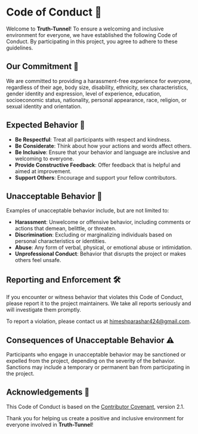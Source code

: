 # Code of Conduct 📜

Welcome to **Truth-Tunnel**! To ensure a welcoming and inclusive environment for everyone, we have established the following Code of Conduct. By participating in this project, you agree to adhere to these guidelines.

## Our Commitment 🤝

We are committed to providing a harassment-free experience for everyone, regardless of their age, body size, disability, ethnicity, sex characteristics, gender identity and expression, level of experience, education, socioeconomic status, nationality, personal appearance, race, religion, or sexual identity and orientation.

## Expected Behavior 🌟

- **Be Respectful**: Treat all participants with respect and kindness.
- **Be Considerate**: Think about how your actions and words affect others.
- **Be Inclusive**: Ensure that your behavior and language are inclusive and welcoming to everyone.
- **Provide Constructive Feedback**: Offer feedback that is helpful and aimed at improvement.
- **Support Others**: Encourage and support your fellow contributors.

## Unacceptable Behavior 🚫

Examples of unacceptable behavior include, but are not limited to:

- **Harassment**: Unwelcome or offensive behavior, including comments or actions that demean, belittle, or threaten.
- **Discrimination**: Excluding or marginalizing individuals based on personal characteristics or identities.
- **Abuse**: Any form of verbal, physical, or emotional abuse or intimidation.
- **Unprofessional Conduct**: Behavior that disrupts the project or makes others feel unsafe.

## Reporting and Enforcement 🛠️

If you encounter or witness behavior that violates this Code of Conduct, please report it to the project maintainers. We take all reports seriously and will investigate them promptly.

To report a violation, please contact us at [himeshparashar424@gmail.com](mailto:himeshparashar424@gmail.com).

## Consequences of Unacceptable Behavior ⚠️

Participants who engage in unacceptable behavior may be sanctioned or expelled from the project, depending on the severity of the behavior. Sanctions may include a temporary or permanent ban from participating in the project.

## Acknowledgements 🙏

This Code of Conduct is based on the [Contributor Covenant](https://www.contributor-covenant.org/), version 2.1.

Thank you for helping us create a positive and inclusive environment for everyone involved in **Truth-Tunnel**!
